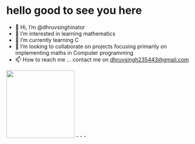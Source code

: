 <b><h1>hello good to see you here</h1></b>
- 👋 Hi, I’m @dhruvsinghinator
- 👀 I’m interested in learning mathematics
- 🌱 I’m currently learning C
- 💞️ I’m looking to collaborate on projects focusing primarily on implementing maths in Computer programming
- 📫 How to reach me ... contact me on dhruvsingh235443@gmail.com

<!---
dhruvsinghinator/dhruvsinghinator is a ✨ special ✨ repository because its `README.md` (this file) appears on your GitHub profile.
You can click the Preview link to take a look at your changes.
--->
<img height="180em" src="https://github-readme-stats.vercel.app/api?username=dhruvsinghinator&show_icons=true&hide_border=true&&count_private=true&include_all_commits=true" />
-
-
-



